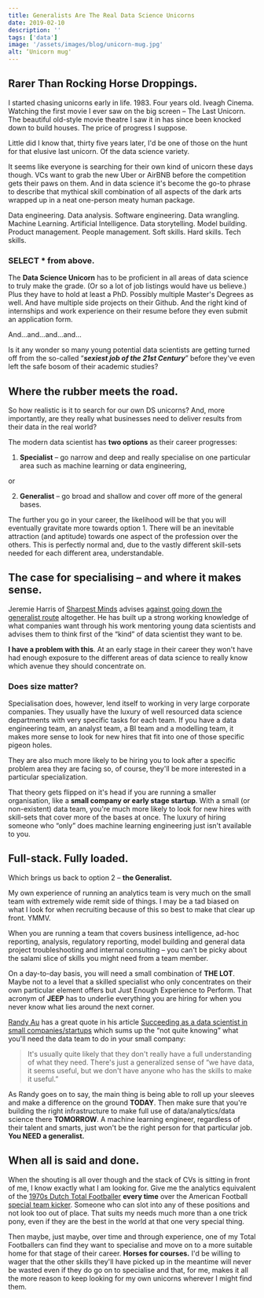 ```yaml
---
title: Generalists Are The Real Data Science Unicorns
date: 2019-02-10
description: ''
tags: ['data']
image: '/assets/images/blog/unicorn-mug.jpg'
alt: ‘Unicorn mug'
---
```

## Rarer Than Rocking Horse Droppings.

I started chasing unicorns early in life. 1983. Four years old. Iveagh Cinema. Watching the first movie I ever saw on the big screen &#8211; The Last Unicorn. The beautiful old-style movie theatre I saw it in has since been knocked down to build houses. The price of progress I suppose.

Little did I know that, thirty five years later, I'd be one of those on the hunt for that elusive last unicorn. Of the data science variety.

It seems like everyone is searching for their own kind of unicorn these days though. VCs want to grab the new Uber or AirBNB before the competition gets their paws on them. And in data science it's become the go-to phrase to describe that mythical skill combination of all aspects of the dark arts wrapped up in a neat one-person meaty human package.

Data engineering. Data analysis. Software engineering. Data wrangling. Machine Learning. Artificial Intelligence. Data storytelling. Model building. Product management. People management. Soft skills. Hard skills. Tech skills.

### SELECT * from above.

The **Data Science Unicorn** has to be proficient in all areas of data science to truly make the grade. (Or so a lot of job listings would have us believe.) Plus they have to hold at least a PhD. Possibly multiple Master's Degrees as well. And have multiple side projects on their Github. And the right kind of internships and work experience on their resume before they even submit an application form.

And&#8230;and&#8230;and&#8230;and&#8230;

Is it any wonder so many young potential data scientists are getting turned off from the so-called “_**sexiest job of the 21st Century**_” before they've even left the safe bosom of their academic studies?

## Where the rubber meets the road.

So how realistic is it to search for our own DS unicorns? And, more importantly, are they really what businesses need to deliver results from their data in the real world?

The modern data scientist has **two options** as their career progresses:

1) **Specialist** &#8211; go narrow and deep and really specialise on one particular area such as machine learning or data engineering,

or

2) **Generalist** &#8211; go broad and shallow and cover off more of the general bases.

The further you go in your career, the likelihood will be that you will eventually gravitate more towards option 1. There will be an inevitable attraction (and aptitude) towards one aspect of the profession over the others. This is perfectly normal and, due to the vastly different skill-sets needed for each different area, understandable.

## The case for specialising &#8211; and where it makes sense.

Jeremie Harris of [Sharpest Minds](http://sharpestminds.com/) advises [against going down the generalist route](https://towardsdatascience.com/why-you-shouldnt-be-a-data-science-generalist-f69ea37cdd2c) altogether. He has built up a strong working knowledge of what companies want through his work mentoring young data scientists and advises them to think first of the “kind” of data scientist they want to be.

**I have a problem with this**. At an early stage in their career they won't have had enough exposure to the different areas of data science to really know which avenue they should concentrate on.

### Does size matter?

Specialisation does, however, lend itself to working in very large corporate companies. They usually have the luxury of well resourced data science departments with very specific tasks for each team. If you have a data engineering team, an analyst team, a BI team and a modelling team, it makes more sense to look for new hires that fit into one of those specific pigeon holes.

They are also much more likely to be hiring you to look after a specific problem area they are facing so, of course, they'll be more interested in a particular specialization.

That theory gets flipped on it's head if you are running a smaller organisation, like a **small company or early stage startup**. With a small (or non-existent) data team, you're much more likely to look for new hires with skill-sets that cover more of the bases at once. The luxury of hiring someone who “only” does machine learning engineering just isn't available to you.

## Full-stack. Fully loaded.

Which brings us back to option 2 &#8211; **the Generalist.**

My own experience of running an analytics team is very much on the small team with extremely wide remit side of things. I may be a tad biased on what I look for when recruiting because of this so best to make that clear up front. YMMV.

When you are running a team that covers business intelligence, ad-hoc reporting, analysis, regulatory reporting, model building and general data project troubleshooting and internal consulting &#8211; you can't be picky about the salami slice of skills you might need from a team member.

On a day-to-day basis, you will need a small combination of **THE LOT**. Maybe not to a level that a skilled specialist who only concentrates on their own particular element offers but Just Enough Experience to Perform. That acronym of **JEEP** has to underlie everything you are hiring for when you never know what lies around the next corner.

[Randy Au](https://twitter.com/Randy_Au) has a great quote in his article [Succeeding as a data scientist in small companies/startups](https://medium.com/@Randy_Au/succeeding-as-a-data-scientist-in-small-companies-startups-92f59e22bd8c) which sums up the “not quite knowing” what you'll need the data team to do in your small company:

> It's usually quite likely that they don't really have a full understanding of what they need. There's just a generalized sense of “we have data, it seems useful, but we don't have anyone who has the skills to make it useful.”

As Randy goes on to say, the main thing is being able to roll up your sleeves and make a difference on the ground **TODAY**. Then make sure that you're building the right infrastructure to make full use of data/analytics/data science there **TOMORROW**. A machine learning engineer, regardless of their talent and smarts, just won't be the right person for that particular job. **You NEED a generalist.**

## When all is said and done.

When the shouting is all over though and the stack of CVs is sitting in front of me, I know exactly what I am looking for. Give me the analytics equivalent of the [1970s Dutch Total Footballer](https://en.wikipedia.org/wiki/Total_Football) **every time** over the American Football [special team kicker](https://www.dummies.com/sports/football/special-teams/the-role-of-special-teams-in-a-football-game/). Someone who can slot into any of these positions and not look too out of place. That suits my needs much more than a one trick pony, even if they are the best in the world at that one very special thing.

Then maybe, just maybe, over time and through experience, one of my Total Footballers can find they want to specialise and move on to a more suitable home for that stage of their career. **Horses for courses.** I'd be willing to wager that the other skills they'll have picked up in the meantime will never be wasted even if they do go on to specialise and that, for me, makes it all the more reason to keep looking for my own unicorns wherever I might find them.